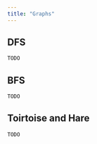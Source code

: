 ```yaml
---
title: "Graphs"
---
```


## DFS

```js
TODO
```

## BFS

```js
TODO
```

## Toirtoise and Hare

```js
TODO
```